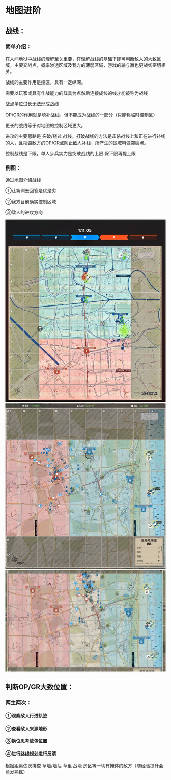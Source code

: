 # 地图进阶

## 战线：

### 简单介绍：

在人间地狱中战线的理解至关重要，在理解战线的基础下即可判断敌人的大致区域，主要交战点，概率渗透区域及我方的薄弱区域，游戏的输与赢也更战线密切相关。



战线的主要作用是控区，具有一定纵深。

需要以玩家或具有作战能力的载具为点然后连接成线的线才能被称为战线

战点单位过长无法形成战线

OP/GR的作用就是填补战线，但不能成为战线的一部分（只能称临时控制区）

更长的战线等于对地图的控制区域更大。



进攻的主要思路是 突破/绕过 战线。打破战线的方法是击杀战线上和正在进行补线的人，且摧毁敌方的OP/GR点防止敌人补线，所产生的区域叫做突破点。



控制战线是下限，单人步兵实力是突破战线的上限	保下限再提上限



### 例图：

通过地图介绍战线

①让新训去回答是优是劣

②我方目前确实控制区域

③敌人的进攻方向

<img src=".\Pictures\战线例子1.png "/>

<img src=".\Pictures\战线例子2.png"/>

<img src=".\Pictures\战线例子.png"/>

## 判断OP/GR大致位置：

### 两主两次：

#### ①观察敌人行进轨迹

#### ②查看敌人来源地形

#### ③换位思考放包位置

#### ④进行路线规划进行反清

根据距离依次排查 草墙/墙后 草里 战壕 房区等一切有掩体的敌方（随经验提升会愈发熟练）

## 
